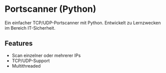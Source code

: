 # Portscanner (Python)
Ein einfacher TCP/UDP-Portscanner mit Python. Entwickelt zu Lernzwecken im Bereich IT-Sicherheit.

## Features
- Scan einzelner oder mehrerer IPs
- TCP/UDP-Support
- Multithreaded
